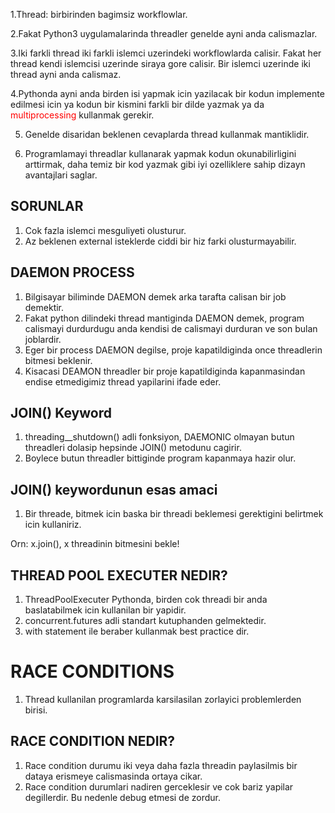 1.Thread: birbirinden bagimsiz workflowlar.

2.Fakat Python3 uygulamalarinda threadler genelde ayni anda calismazlar.

3.Iki farkli thread iki farkli islemci uzerindeki workflowlarda calisir. Fakat her thread kendi islemcisi uzerinde siraya gore calisir. Bir islemci uzerinde iki thread ayni anda calismaz.

4.Pythonda ayni anda birden isi yapmak icin yazilacak bir kodun implemente edilmesi icin ya kodun bir kismini farkli bir dilde yazmak ya da <font color="red"> multiprocessing </font> kullanmak gerekir.

5. Genelde disaridan beklenen cevaplarda thread kullanmak mantiklidir.

6. Programlamayi threadlar kullanarak yapmak kodun okunabilirligini arttirmak, daha temiz bir kod yazmak gibi iyi ozelliklere sahip dizayn avantajlari saglar.

## SORUNLAR

1. Cok fazla islemci mesguliyeti olusturur.
2. Az beklenen external isteklerde ciddi bir hiz farki olusturmayabilir.



## DAEMON PROCESS
1. Bilgisayar biliminde DAEMON demek arka tarafta calisan bir job demektir. 
2. Fakat python dilindeki thread mantiginda DAEMON demek, program calismayi durdurdugu anda kendisi de calismayi durduran ve son bulan joblardir. 
3. Eger bir process DAEMON degilse, proje kapatildiginda once threadlerin bitmesi beklenir. 
4. Kisacasi DEAMON threadler bir proje kapatildiginda kapanmasindan endise etmedigimiz thread yapilarini ifade eder.

## JOIN() Keyword
1. threading__shutdown() adli fonksiyon, DAEMONIC olmayan butun threadleri dolasip hepsinde JOIN() metodunu cagirir.
2. Boylece butun threadler bittiginde program kapanmaya hazir olur.

## JOIN() keywordunun esas amaci
1. Bir threade, bitmek icin baska bir threadi beklemesi gerektigini belirtmek icin kullaniriz.

Orn: x.join(), x threadinin bitmesini bekle!

## THREAD POOL EXECUTER NEDIR?

1. ThreadPoolExecuter Pythonda, birden cok threadi bir anda baslatabilmek icin kullanilan bir yapidir. 
2. concurrent.futures adli standart kutuphanden gelmektedir. 
3. with statement ile beraber kullanmak best practice dir.


# RACE CONDITIONS
1. Thread kullanilan programlarda karsilasilan zorlayici problemlerden birisi.
## RACE CONDITION NEDIR?
1. Race condition durumu iki veya daha fazla threadin paylasilmis bir dataya erismeye calismasinda ortaya cikar.
2. Race condition durumlari nadiren gerceklesir ve cok bariz yapilar degillerdir. Bu nedenle debug etmesi de zordur.